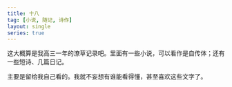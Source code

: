 ```yaml
---
title: 十八
tag: [小说, 随记, 诗作]
layout: single
series: true
---
```


这大概算是我高三一年的潦草记录吧。里面有一些小说，可以看作是自传体；还有一些短诗、几篇日记。

主要是留给我自己看的。我就不妄想有谁能看得懂，甚至喜欢这些文字了。

<!-- more -->
